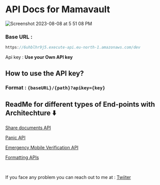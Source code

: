 # API Docs for Mamavault

![Screenshot 2023-08-08 at 5 51 08 PM](https://github.com/Rajdip019/mamavault-backend-go/assets/91758830/57355d73-2c14-412f-9955-c3e92445c8aa)

### Base URL :

```jsx
https://6uhblhr9j5.execute-api.eu-north-1.amazonaws.com/dev
```

Api key : **Use your Own API key**

## How to use the API key?

### **Format :**  `{baseURL}/{path}?apikey={key}`

## ReadMe for different types of End-points with Architechture ⬇️

[Share documents API](https://www.notion.so/Share-documents-API-0e9c2d95cd944df0a30fdfc44c1c46b7?pvs=21)

[Panic API](https://www.notion.so/Panic-API-bab3900732674f28a210035ee280017e?pvs=21)

[Emergency Mobile Verification API](https://www.notion.so/Emergency-Mobile-Verification-API-4494f693690f405f8503373a722049e3?pvs=21)

[Formatting APIs](https://www.notion.so/Formatting-APIs-7502414ad958452ba978e6f66138fd92?pvs=21)

<br/>

If you face any problem you can reach out to me at : [Twiiter](www.x.xom/RajdipS019)

